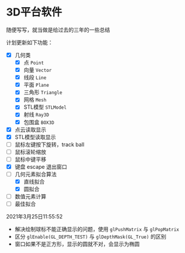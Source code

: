 # 3D平台软件

随便写写，就当做是给过去的三年的一些总结

计划更新如下功能：

- [x] 几何类
  - [x] 点 `Point`
  - [x] 向量 `Vector`
  - [x] 线段 `Line`
  - [x] 平面 `Plane`
  - [x] 三角形 `Triangle`
  - [x] 网格 `Mesh`
  - [x] STL模型 `STLModel`
  - [x] 射线 `Ray3D`
  - [x] 包围盒 `BOX3D`
- [x] 点云读取显示
- [x] STL模型读取显示
- [ ] 鼠标左键按下旋转，track ball
- [ ] 鼠标滚轮缩放
- [ ] 鼠标中键平移
- [x] 键盘 escape 退出窗口
- [ ] 几何元素拟合算法
  - [x] 直线拟合
  - [x] 圆拟合
- [ ] 数值元素计算
- [ ] 最佳拟合

2021年3月25日11:55:52
- 解决绘制球标不能正确显示的问题，使用 `glPushMatrix` 与 `glPopMatrix`
- 区分 `glEnable(GL_DEPTH_TEST)` 与 `glDepthMask(GL_True)` 的区别
- 窗口如果不是正方形，显示的圆就不对，会显示为椭圆